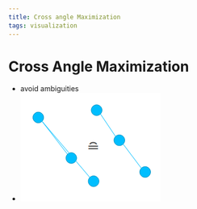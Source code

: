 ```yaml
---
title: Cross angle Maximization
tags: visualization
---
```


# Cross Angle Maximization
- avoid ambiguities
- ![im](assets/Pasted%20Image%2020220418123203.png)


























































